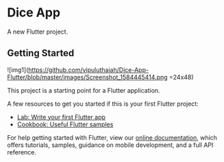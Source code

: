 # Dice App

A new Flutter project.

## Getting Started
![img1](https://github.com/vipuluthaiah/Dice-App-Flutter/blob/master/images/Screenshot_1584445414.png =24x48)

This project is a starting point for a Flutter application.

A few resources to get you started if this is your first Flutter project:

- [Lab: Write your first Flutter app](https://flutter.dev/docs/get-started/codelab)
- [Cookbook: Useful Flutter samples](https://flutter.dev/docs/cookbook)

For help getting started with Flutter, view our
[online documentation](https://flutter.dev/docs), which offers tutorials,
samples, guidance on mobile development, and a full API reference.
